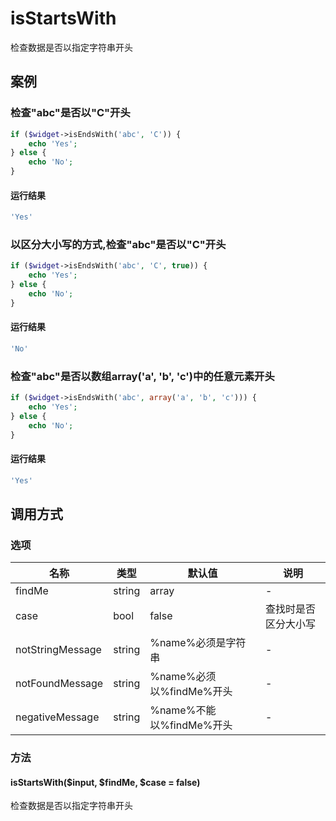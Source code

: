 isStartsWith
============

检查数据是否以指定字符串开头

案例
----

### 检查"abc"是否以"C"开头
```php
if ($widget->isEndsWith('abc', 'C')) {
    echo 'Yes';
} else {
    echo 'No';
}
```

#### 运行结果
```php
'Yes'
```

### 以区分大小写的方式,检查"abc"是否以"C"开头
```php
if ($widget->isEndsWith('abc', 'C', true)) {
    echo 'Yes';
} else {
    echo 'No';
}
```

#### 运行结果
```php
'No'
```

### 检查"abc"是否以数组array('a', 'b', 'c')中的任意元素开头
```php
if ($widget->isEndsWith('abc', array('a', 'b', 'c'))) {
    echo 'Yes';
} else {
    echo 'No';
}
```

#### 运行结果
```php
'Yes'
```

调用方式
--------

### 选项

| 名称                | 类型         | 默认值                   | 说明                                                                   |
|---------------------|--------------|--------------------------|------------------------------------------------------------------------|
| findMe              | string|array | -                        | 要查找的字符串.如果是数组,只要数据以数组中任何一个元素开头就算验证通过 |
| case                | bool         | false                    | 查找时是否区分大小写                                                   |
| notStringMessage    | string       | %name%必须是字符串       | -                                                                      |
| notFoundMessage     | string       | %name%必须以%findMe%开头 | -                                                                      |
| negativeMessage     | string       | %name%不能以%findMe%开头 | -                                                                      |

### 方法

#### isStartsWith($input, $findMe, $case = false)
检查数据是否以指定字符串开头